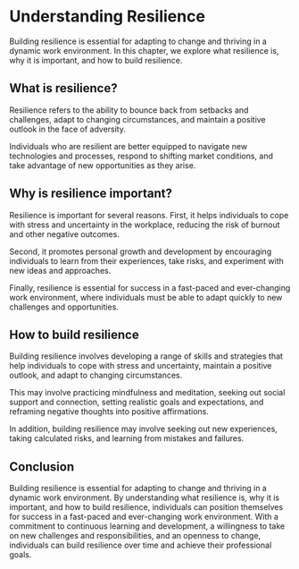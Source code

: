 Understanding Resilience
========================================================

Building resilience is essential for adapting to change and thriving in a dynamic work environment. In this chapter, we explore what resilience is, why it is important, and how to build resilience.

What is resilience?
-------------------

Resilience refers to the ability to bounce back from setbacks and challenges, adapt to changing circumstances, and maintain a positive outlook in the face of adversity.

Individuals who are resilient are better equipped to navigate new technologies and processes, respond to shifting market conditions, and take advantage of new opportunities as they arise.

Why is resilience important?
----------------------------

Resilience is important for several reasons. First, it helps individuals to cope with stress and uncertainty in the workplace, reducing the risk of burnout and other negative outcomes.

Second, it promotes personal growth and development by encouraging individuals to learn from their experiences, take risks, and experiment with new ideas and approaches.

Finally, resilience is essential for success in a fast-paced and ever-changing work environment, where individuals must be able to adapt quickly to new challenges and opportunities.

How to build resilience
-----------------------

Building resilience involves developing a range of skills and strategies that help individuals to cope with stress and uncertainty, maintain a positive outlook, and adapt to changing circumstances.

This may involve practicing mindfulness and meditation, seeking out social support and connection, setting realistic goals and expectations, and reframing negative thoughts into positive affirmations.

In addition, building resilience may involve seeking out new experiences, taking calculated risks, and learning from mistakes and failures.

Conclusion
----------

Building resilience is essential for adapting to change and thriving in a dynamic work environment. By understanding what resilience is, why it is important, and how to build resilience, individuals can position themselves for success in a fast-paced and ever-changing work environment. With a commitment to continuous learning and development, a willingness to take on new challenges and responsibilities, and an openness to change, individuals can build resilience over time and achieve their professional goals.
